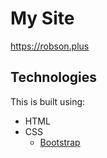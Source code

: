 # My Site

<a href="https://robson.plus">https://robson.plus</a>

## Technologies

This is built using:
 * HTML
 * CSS
   * <a href="https://github.com/twbs/bootstrap">Bootstrap</a>